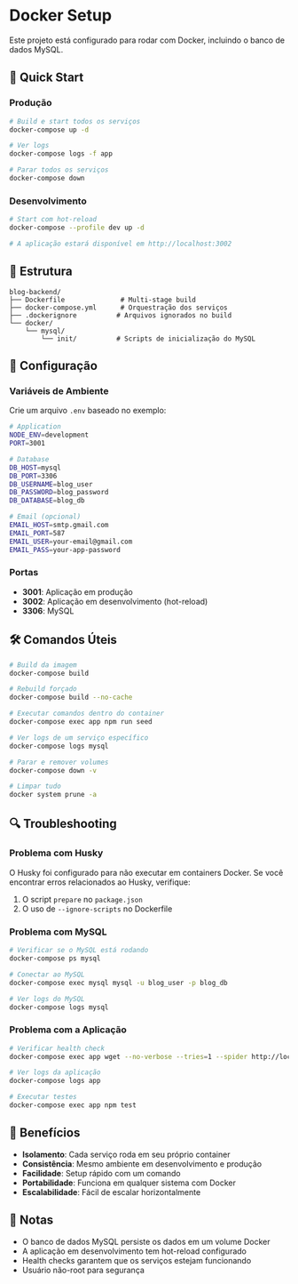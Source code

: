 # Docker Setup

Este projeto está configurado para rodar com Docker, incluindo o banco de dados MySQL.

## 🚀 Quick Start

### Produção

```bash
# Build e start todos os serviços
docker-compose up -d

# Ver logs
docker-compose logs -f app

# Parar todos os serviços
docker-compose down
```

### Desenvolvimento

```bash
# Start com hot-reload
docker-compose --profile dev up -d

# A aplicação estará disponível em http://localhost:3002
```

## 📁 Estrutura

```
blog-backend/
├── Dockerfile              # Multi-stage build
├── docker-compose.yml      # Orquestração dos serviços
├── .dockerignore          # Arquivos ignorados no build
└── docker/
    └── mysql/
        └── init/          # Scripts de inicialização do MySQL
```

## 🔧 Configuração

### Variáveis de Ambiente

Crie um arquivo `.env` baseado no exemplo:

```bash
# Application
NODE_ENV=development
PORT=3001

# Database
DB_HOST=mysql
DB_PORT=3306
DB_USERNAME=blog_user
DB_PASSWORD=blog_password
DB_DATABASE=blog_db

# Email (opcional)
EMAIL_HOST=smtp.gmail.com
EMAIL_PORT=587
EMAIL_USER=your-email@gmail.com
EMAIL_PASS=your-app-password
```

### Portas

- **3001**: Aplicação em produção
- **3002**: Aplicação em desenvolvimento (hot-reload)
- **3306**: MySQL

## 🛠️ Comandos Úteis

```bash
# Build da imagem
docker-compose build

# Rebuild forçado
docker-compose build --no-cache

# Executar comandos dentro do container
docker-compose exec app npm run seed

# Ver logs de um serviço específico
docker-compose logs mysql

# Parar e remover volumes
docker-compose down -v

# Limpar tudo
docker system prune -a
```

## 🔍 Troubleshooting

### Problema com Husky

O Husky foi configurado para não executar em containers Docker. Se você encontrar erros relacionados ao Husky, verifique:

1. O script `prepare` no `package.json`
2. O uso de `--ignore-scripts` no Dockerfile

### Problema com MySQL

```bash
# Verificar se o MySQL está rodando
docker-compose ps mysql

# Conectar ao MySQL
docker-compose exec mysql mysql -u blog_user -p blog_db

# Ver logs do MySQL
docker-compose logs mysql
```

### Problema com a Aplicação

```bash
# Verificar health check
docker-compose exec app wget --no-verbose --tries=1 --spider http://localhost:3001/api

# Ver logs da aplicação
docker-compose logs app

# Executar testes
docker-compose exec app npm test
```

## 🎯 Benefícios

- **Isolamento**: Cada serviço roda em seu próprio container
- **Consistência**: Mesmo ambiente em desenvolvimento e produção
- **Facilidade**: Setup rápido com um comando
- **Portabilidade**: Funciona em qualquer sistema com Docker
- **Escalabilidade**: Fácil de escalar horizontalmente

## 📝 Notas

- O banco de dados MySQL persiste os dados em um volume Docker
- A aplicação em desenvolvimento tem hot-reload configurado
- Health checks garantem que os serviços estejam funcionando
- Usuário não-root para segurança
